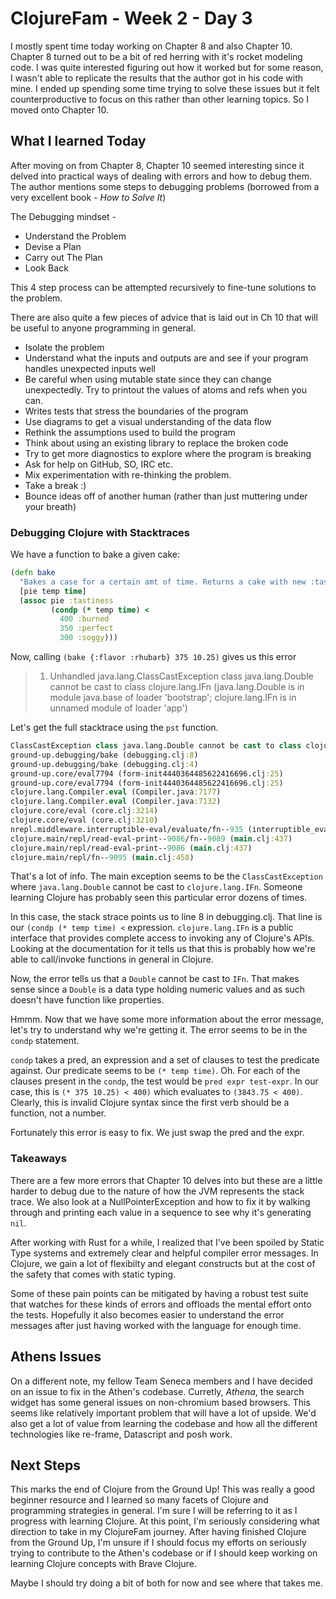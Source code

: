 # ClojureFam - Week 2 - Day 3

I mostly spent time today working on Chapter 8 and also Chapter 10. Chapter 8 turned out to be a bit of red herring with it's rocket modeling code. I was quite interested figuring out how it worked but for some reason, I wasn't able to replicate the results that the author got in his code with mine. I ended up spending some time trying to solve these issues but it felt counterproductive to focus on this rather than other learning topics. So I moved onto Chapter 10.

## What I learned Today

After moving on from Chapter 8, Chapter 10 seemed interesting since it delved into practical ways of dealing with errors and how to debug them. The author mentions some steps to debugging problems (borrowed from a very excellent book - _How to Solve It_)

The Debugging mindset -

- Understand the Problem
- Devise a Plan
- Carry out The Plan
- Look Back

This 4 step process can be attempted recursively to fine-tune solutions to the problem.

There are also quite a few pieces of advice that is laid out in Ch 10 that will be useful to anyone programming in general.

- Isolate the problem
- Understand what the inputs and outputs are and see if your program handles unexpected inputs well
- Be careful when using mutable state since they can change unexpectedly. Try to printout the values of atoms and refs when you can.
- Writes tests that stress the boundaries of the program
- Use diagrams to get a visual understanding of the data flow
- Rethink the assumptions used to build the program
- Think about using an existing library to replace the broken code
- Try to get more diagnostics to explore where the program is breaking
- Ask for help on GitHub, SO, IRC etc.
- Mix experimentation with re-thinking the problem.
- Take a break :)
- Bounce ideas off of another human (rather than just muttering under your breath)

### Debugging Clojure with Stacktraces

We have a function to bake a given cake:

```clojure
(defn bake
  "Bakes a case for a certain amt of time. Returns a cake with new :tastiness level"
  [pie temp time]
  (assoc pie :tastiness
         (condp (* temp time) <
           400 :burned
           350 :perfect
           300 :soggy)))

```

Now, calling `(bake {:flavor :rhubarb} 375 10.25)` gives us this error

> 1. Unhandled java.lang.ClassCastException
>    class java.lang.Double cannot be cast to class clojure.lang.IFn
>    (java.lang.Double is in module java.base of loader 'bootstrap';
>    clojure.lang.IFn is in unnamed module of loader 'app')

Let's get the full stacktrace using the `pst` function.

```clojure
ClassCastException class java.lang.Double cannot be cast to class clojure.lang.IFn (java.lang.Double is in module java.base of loader 'bootstrap'; clojure.lang.IFn is in unnamed module of loader 'app')
ground-up.debugging/bake (debugging.clj:8)
ground-up.debugging/bake (debugging.clj:4)
ground-up.core/eval7794 (form-init4440364485622416696.clj:25)
ground-up.core/eval7794 (form-init4440364485622416696.clj:25)
clojure.lang.Compiler.eval (Compiler.java:7177)
clojure.lang.Compiler.eval (Compiler.java:7132)
clojure.core/eval (core.clj:3214)
clojure.core/eval (core.clj:3210)
nrepl.middleware.interruptible-eval/evaluate/fn--935 (interruptible_eval.clj:91)
clojure.main/repl/read-eval-print--9086/fn--9089 (main.clj:437)
clojure.main/repl/read-eval-print--9086 (main.clj:437)
clojure.main/repl/fn--9095 (main.clj:458)
```

That's a lot of info. The main exception seems to be the `ClassCastException` where `java.lang.Double` cannot be cast to `clojure.lang.IFn`. Someone learning Clojure has probably seen this particular error dozens of times.

In this case, the stack strace points us to line 8 in debugging.clj. That line is our `(condp (* temp time) <` expression.
`clojure.lang.IFn` is a public interface that provides complete access to invoking any of Clojure's APIs. Looking at the documentation for it tells us that this is probably how we're able to call/invoke functions in general in Clojure.

Now, the error tells us that a `Double` cannot be cast to `IFn`. That makes sense since a `Double` is a data type holding numeric values and as such doesn't have function like properties.

Hmmm. Now that we have some more information about the error message, let's try to understand why we're getting it. The error seems to be in the `condp` statement.

`condp` takes a pred, an expression and a set of clauses to test the predicate against. Our predicate seems to be `(* temp time)`. Oh. For each of the clauses present in the `condp`, the test would be `pred expr test-expr`. In our case, this is `(* 375 10.25) < 400)` which evaluates to `(3843.75 < 400)`. Clearly, this is invalid Clojure syntax since the first verb should be a function, not a number.

Fortunately this error is easy to fix. We just swap the pred and the expr.

### Takeaways

There are a few more errors that Chapter 10 delves into but these are a little harder to debug due to the nature of how the JVM represents the stack trace. We also look at a NullPointerException and how to fix it by walking through and printing each value in a sequence to see why it's generating `nil`.

After working with Rust for a while, I realized that I've been spoiled by Static Type systems and extremely clear and helpful compiler error messages. In Clojure, we gain a lot of flexibilty and elegant constructs but at the cost of the safety that comes with static typing.

Some of these pain points can be mitigated by having a robust test suite that watches for these kinds of errors and offloads the mental effort onto the tests. Hopefully it also becomes easier to understand the error messages after just having worked with the language for enough time.

## Athens Issues

On a different note, my fellow Team Seneca members and I have decided on an issue to fix in the Athen's codebase. Curretly, _Athena_, the search widget has some general issues on non-chromium based browsers. This seems like relatively important problem that will have a lot of upside. We'd also get a lot of value from learning the codebase and how all the different technologies like re-frame, Datascript and posh work.

## Next Steps

This marks the end of Clojure from the Ground Up! This was really a good beginner resource and I learned so many facets of Clojure and programming strategies in general. I'm sure I will be referring to it as I progress with learning Clojure.
At this point, I'm seriously considering what direction to take in my ClojureFam journey. After having finished Clojure from the Ground Up, I'm unsure if I should focus my efforts on seriously trying to contribute to the Athen's codebase or if I should keep working on learning Clojure concepts with Brave Clojure.

Maybe I should try doing a bit of both for now and see where that takes me.
